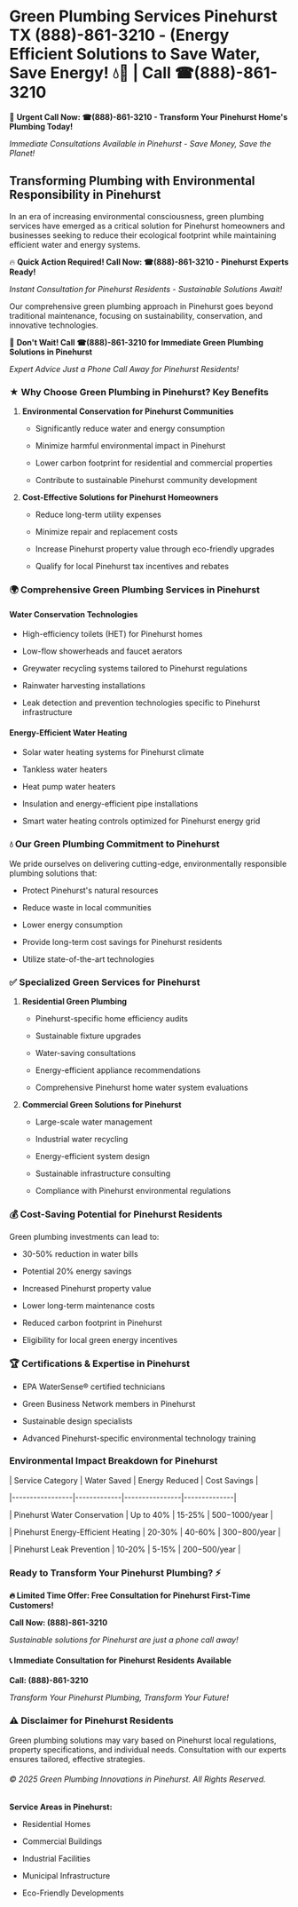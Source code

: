 # Green Plumbing Services Pinehurst TX (888)-861-3210 - (Energy Efficient Solutions to Save Water, Save Energy! 💧🌿 | Call ☎(888)-861-3210

🚨 **Urgent Call Now: ☎(888)-861-3210 - Transform Your Pinehurst Home's Plumbing Today!**
*Immediate Consultations Available in Pinehurst - Save Money, Save the Planet!*

## Transforming Plumbing with Environmental Responsibility in Pinehurst

In an era of increasing environmental consciousness, green plumbing services have emerged as a critical solution for Pinehurst homeowners and businesses seeking to reduce their ecological footprint while maintaining efficient water and energy systems. 

🔥 **Quick Action Required! Call Now: ☎(888)-861-3210 - Pinehurst Experts Ready!**
*Instant Consultation for Pinehurst Residents - Sustainable Solutions Await!*

Our comprehensive green plumbing approach in Pinehurst goes beyond traditional maintenance, focusing on sustainability, conservation, and innovative technologies.

🚨 **Don't Wait! Call ☎(888)-861-3210 for Immediate Green Plumbing Solutions in Pinehurst**
*Expert Advice Just a Phone Call Away for Pinehurst Residents!*

### ★ Why Choose Green Plumbing in Pinehurst? Key Benefits

1. **Environmental Conservation for Pinehurst Communities** 
   - Significantly reduce water and energy consumption
   - Minimize harmful environmental impact in Pinehurst
   - Lower carbon footprint for residential and commercial properties
   - Contribute to sustainable Pinehurst community development

2. **Cost-Effective Solutions for Pinehurst Homeowners** 
   - Reduce long-term utility expenses
   - Minimize repair and replacement costs
   - Increase Pinehurst property value through eco-friendly upgrades
   - Qualify for local Pinehurst tax incentives and rebates

### 🌍 Comprehensive Green Plumbing Services in Pinehurst

#### Water Conservation Technologies
- High-efficiency toilets (HET) for Pinehurst homes
- Low-flow showerheads and faucet aerators
- Greywater recycling systems tailored to Pinehurst regulations
- Rainwater harvesting installations
- Leak detection and prevention technologies specific to Pinehurst infrastructure

#### Energy-Efficient Water Heating
- Solar water heating systems for Pinehurst climate
- Tankless water heaters
- Heat pump water heaters
- Insulation and energy-efficient pipe installations
- Smart water heating controls optimized for Pinehurst energy grid

### 💧 Our Green Plumbing Commitment to Pinehurst

We pride ourselves on delivering cutting-edge, environmentally responsible plumbing solutions that:
- Protect Pinehurst's natural resources
- Reduce waste in local communities
- Lower energy consumption
- Provide long-term cost savings for Pinehurst residents
- Utilize state-of-the-art technologies

### ✅ Specialized Green Services for Pinehurst

1. **Residential Green Plumbing**
   - Pinehurst-specific home efficiency audits
   - Sustainable fixture upgrades
   - Water-saving consultations
   - Energy-efficient appliance recommendations
   - Comprehensive Pinehurst home water system evaluations

2. **Commercial Green Solutions for Pinehurst**
   - Large-scale water management
   - Industrial water recycling
   - Energy-efficient system design
   - Sustainable infrastructure consulting
   - Compliance with Pinehurst environmental regulations

### 💰 Cost-Saving Potential for Pinehurst Residents

Green plumbing investments can lead to:
- 30-50% reduction in water bills
- Potential 20% energy savings
- Increased Pinehurst property value
- Lower long-term maintenance costs
- Reduced carbon footprint in Pinehurst
- Eligibility for local green energy incentives

### 🏆 Certifications & Expertise in Pinehurst

- EPA WaterSense® certified technicians
- Green Business Network members in Pinehurst
- Sustainable design specialists
- Advanced Pinehurst-specific environmental technology training

### Environmental Impact Breakdown for Pinehurst

| Service Category | Water Saved | Energy Reduced | Cost Savings |
|-----------------|-------------|----------------|--------------|
| Pinehurst Water Conservation | Up to 40% | 15-25% | $500-$1000/year |
| Pinehurst Energy-Efficient Heating | 20-30% | 40-60% | $300-$800/year |
| Pinehurst Leak Prevention | 10-20% | 5-15% | $200-$500/year |

### Ready to Transform Your Pinehurst Plumbing? ⚡

**🔥 Limited Time Offer: Free Consultation for Pinehurst First-Time Customers!**

**Call Now: (888)-861-3210**
*Sustainable solutions for Pinehurst are just a phone call away!*

#### 📞 Immediate Consultation for Pinehurst Residents Available

**Call: (888)-861-3210**
*Transform Your Pinehurst Plumbing, Transform Your Future!*

### ⚠️ Disclaimer for Pinehurst Residents

Green plumbing solutions may vary based on Pinehurst local regulations, property specifications, and individual needs. Consultation with our experts ensures tailored, effective strategies.

###### © 2025 Green Plumbing Innovations in Pinehurst. All Rights Reserved.

**Service Areas in Pinehurst:** 
- Residential Homes
- Commercial Buildings
- Industrial Facilities
- Municipal Infrastructure
- Eco-Friendly Developments